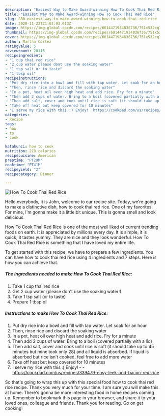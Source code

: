 ```yaml
---
description: "Easiest Way to Make Award-winning How To Cook Thai Red Rice"
title: "Easiest Way to Make Award-winning How To Cook Thai Red Rice"
slug: 830-easiest-way-to-make-award-winning-how-to-cook-thai-red-rice
date: 2020-11-22T21:03:03.613Z
image: https://img-global.cpcdn.com/recipes/6014471934836736/751x532cq70/how-to-cook-thai-red-rice-recipe-main-photo.jpg
thumbnail: https://img-global.cpcdn.com/recipes/6014471934836736/751x532cq70/how-to-cook-thai-red-rice-recipe-main-photo.jpg
cover: https://img-global.cpcdn.com/recipes/6014471934836736/751x532cq70/how-to-cook-thai-red-rice-recipe-main-photo.jpg
author: Martha Cortez
ratingvalue: 5
reviewcount: 20115
recipeingredient:
- "1 cup thai red rice"
- "2 cup water please dont use the soaking water"
- "1 tsp salt or to taste"
- "1 tbsp oil"
recipeinstructions:
- "Put dry rice into a bowl and fill with tap water. Let soak for an hour"
- "Then, rinse rice and discard the soaking water"
- "In a pot, heat oil over high heat and add rice. Fry for a minute"
- "Then add 2 cups of water. Bring to a boil (covered partially with a lid)"
- "Then add salt, cover and cook until rice is soft (it should take up to 45 minutes but mine took only 28) and all liquid is absorbed. If liquid is absorbed but rice isn&#39;t cooked, feel free to add more water"
- "Take off heat but keep covered for 10 minutes"
- "I serve my rice with this :) Enjoy!  https://cookpad.com/us/recipes/339479-easy-leek-and-bacon-red-rice"
categories:
- Recipe
tags:
- how
- to
- cook

katakunci: how to cook 
nutrition: 278 calories
recipecuisine: American
preptime: "PT29M"
cooktime: "PT41M"
recipeyield: "2"
recipecategory: Dinner

---
```



![How To Cook Thai Red Rice](https://img-global.cpcdn.com/recipes/6014471934836736/751x532cq70/how-to-cook-thai-red-rice-recipe-main-photo.jpg)

Hello everybody, it is John, welcome to our recipe site. Today, we're going to make a distinctive dish, how to cook thai red rice. One of my favorites. For mine, I'm gonna make it a little bit unique. This is gonna smell and look delicious.



How To Cook Thai Red Rice is one of the most well liked of current trending foods on earth. It is appreciated by millions every day. It is simple, it is quick, it tastes yummy. They are nice and they look wonderful. How To Cook Thai Red Rice is something that I have loved my entire life.


To get started with this recipe, we have to prepare a few ingredients. You can have how to cook thai red rice using 4 ingredients and 7 steps. Here is how you can achieve that.

<!--inarticleads1-->

##### The ingredients needed to make How To Cook Thai Red Rice:

1. Take 1 cup thai red rice
1. Get 2 cup water (please don&#39;t use the soaking water!)
1. Take 1 tsp salt (or to taste)
1. Prepare 1 tbsp oil




<!--inarticleads2-->

##### Instructions to make How To Cook Thai Red Rice:

1. Put dry rice into a bowl and fill with tap water. Let soak for an hour
1. Then, rinse rice and discard the soaking water
1. In a pot, heat oil over high heat and add rice. Fry for a minute
1. Then add 2 cups of water. Bring to a boil (covered partially with a lid)
1. Then add salt, cover and cook until rice is soft (it should take up to 45 minutes but mine took only 28) and all liquid is absorbed. If liquid is absorbed but rice isn&#39;t cooked, feel free to add more water
1. Take off heat but keep covered for 10 minutes
1. I serve my rice with this :) Enjoy! -  - https://cookpad.com/us/recipes/339479-easy-leek-and-bacon-red-rice




So that's going to wrap this up with this special food how to cook thai red rice recipe. Thank you very much for your time. I am sure you will make this at home. There's gonna be more interesting food in home recipes coming up. Remember to bookmark this page in your browser, and share it to your loved ones, colleague and friends. Thank you for reading. Go on get cooking!
